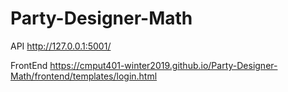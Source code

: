 # Party-Designer-Math

API
http://127.0.0.1:5001/


FrontEnd
https://cmput401-winter2019.github.io/Party-Designer-Math/frontend/templates/login.html

